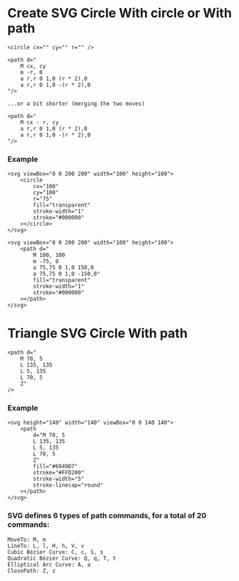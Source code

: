 # Create SVG Circle With circle or With path

	<circle cx="" cy="" r="" />

    <path d="
        M cx, cy
        m -r, 0
        a r,r 0 1,0 (r * 2),0
        a r,r 0 1,0 -(r * 2),0
    "/>

    ...or a bit shorter (merging the two moves) 

    <path d="
        M cx - r, cy
        a r,r 0 1,0 (r * 2),0
        a r,r 0 1,0 -(r * 2),0
    "/>

### Example

    <svg viewBox="0 0 200 200" width="100" height="100">
        <circle
            cx="100"
            cy="100"
            r="75"
            fill="transparent"
            stroke-width="1"
            stroke="#000000"
        ></circle>
    </svg>

    <svg viewBox="0 0 200 200" width="100" height="100">
        <path d="
            M 100, 100
            m -75, 0
            a 75,75 0 1,0 150,0
            a 75,75 0 1,0 -150,0" 
	        fill="transparent"
	        stroke-width="1"
	        stroke="#000000"
        ></path>
    </svg>

# Triangle SVG Circle With path

	<path d="
		M 70, 5 
		L 135, 135 
		L 5, 135 
		L 70, 5 
		Z" 
	/>

### Example
	
	<svg height="140" width="140" viewBox="0 0 140 140">
		<path 
			d="M 70, 5 
			L 135, 135 
			L 5, 135 
			L 70, 5 
			Z" 
			fill="#6949D7" 
			stroke="#FFD200" 
			stroke-width="5" 
			stroke-linecap="round"
		></path>
	</svg>

### SVG defines 6 types of path commands, for a total of 20 commands:

	MoveTo: M, m
	LineTo: L, l, H, h, V, v
	Cubic Bézier Curve: C, c, S, s
	Quadratic Bézier Curve: Q, q, T, t
	Elliptical Arc Curve: A, a
	ClosePath: Z, z
